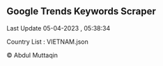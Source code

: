 

## Google Trends Keywords Scraper 
 
Last Update 05-04-2023 , 05:38:34

Country List :
VIETNAM.json



© Abdul Muttaqin 
